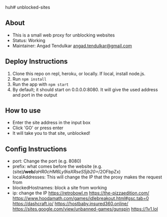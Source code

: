 huh# unblocked-sites

## About

- This is a small web proxy for unblocking websites
- Status: Working
- Maintainer: Angad Tendulkar angad.tendulkar@gmail.com

## Deploy Instructions

1. Clone this repo on repl, heroku, or locally. If local, install node.js.
1. Run `npm install`
1. Run the app with `npm start`
1. By default; it should start on 0.0.0.0:8080. It will give the used address and port in the output

## How to use

- Enter the site address in the input box
- Click 'GO' or press enter
- It will take you to that site, unblocked!

## Config Instructions

- port: Change the port (e.g. 8080)
- prefix: what comes before the website (e.g. (site)**/web/**_aHR0cHM6Ly9iaXRseS5jb20=_/2OFbpZx)
- localAddresses: This will change the IP that the proxy makes the request from
- blockedHostnames: block a site from working
- ip: change the IP
  https://retrobowl.m
  https://the-pizzaedition.com/
  https://www.hoodamath.com/games/idlebreakout.html#gsc.tab=0
  https://dashcraft.io/
  https://hostbaby.insured360.online/
  https://sites.google.com/view/unbanned-games/gunspin
  https://1v1.lol
